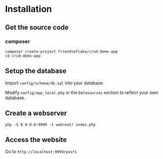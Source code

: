 # Installation

## Get the source code

### composer

```
composer create-project friendsofcake/crud-demo-app
cd crud-demo-app
```

## Setup the database

Import ``config/schema/db.sql`` into your database.

Modify ``config/app_local.php`` in the `Datasources` section to reflect your own database.

## Create a webserver

```
php -S 0.0.0.0:9999 -t webroot/ index.php
```

## Access the website

Go to `http://localhost:9999/posts`
